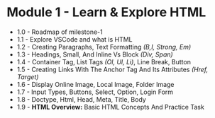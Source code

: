 # Module 1 - Learn & Explore HTML

- 1.0 - Roadmap of milestone-1
- 1.1 - Explore VSCode and what is HTML
- 1.2 - Creating Paragraphs, Text Formatting *(B,I, Strong, Em)*
- 1.3 - Headings, Small, And Inline Vs Block *(Div, Span)*
- 1.4 - Container Tag, List Tags *(Ol, Ul, Li)*, Line Break, Button
- 1.5 - Creating Links With The Anchor Tag And Its Attributes *(Href, Target)*
- 1.6 - Display Online Image, Local Image, Folder Image
- 1.7 - Input Types, Buttons, Select, Option, Login Form
- 1.8 - Doctype, Html, Head, Meta, Title, Body
- 1.9 - **HTML Overview:** Basic HTML Concepts And Practice Task
